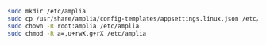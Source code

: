 ﻿```sh
sudo mkdir /etc/amplia
sudo cp /usr/share/amplia/config-templates/appsettings.linux.json /etc/amplia/
sudo chown -R root:amplia /etc/amplia
sudo chmod -R a=,u+rwX,g+rX /etc/amplia
```
